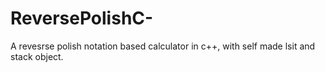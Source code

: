 # ReversePolishC-
A revesrse polish notation based calculator in c++, with self made lsit and stack object.
